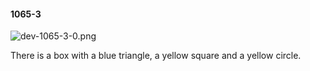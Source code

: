 #### 1065-3
![dev-1065-3-0.png](https://github.com/lil-lab/nlvr/raw/master/nlvr/dev/images/3/dev-1065-3-0.png "dev-1065-3-0.png")

There is a box with a blue triangle, a yellow square and a yellow circle.